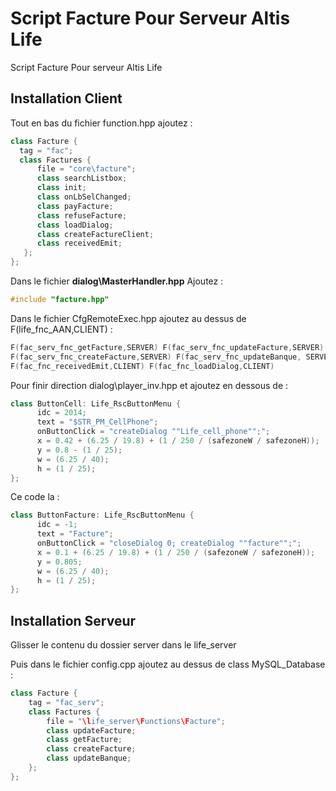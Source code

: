 # Script Facture Pour Serveur Altis Life

Script Facture Pour serveur Altis Life

## Installation Client



Tout en bas du fichier function.hpp ajoutez :
```hpp
class Facture { 
  tag = "fac"; 
  class Factures { 
      file = "core\facture"; 
      class searchListbox; 
      class init; 
      class onLbSelChanged; 
      class payFacture; 
      class refuseFacture; 
      class loadDialog; 
      class createFactureClient; 
      class receivedEmit; 
   }; 
};
```

Dans le fichier **dialog\MasterHandler.hpp** Ajoutez : 

```hpp
#include "facture.hpp"
```
Dans le fichier CfgRemoteExec.hpp ajoutez au dessus de F(life_fnc_AAN,CLIENT) : 
```hpp
F(fac_serv_fnc_getFacture,SERVER) F(fac_serv_fnc_updateFacture,SERVER)
F(fac_serv_fnc_createFacture,SERVER) F(fac_serv_fnc_updateBanque, SERVER)
F(fac_fnc_receivedEmit,CLIENT) F(fac_fnc_loadDialog,CLIENT)
``` 
Pour finir direction dialog\player_inv.hpp et ajoutez en  dessous de : 
```hpp
class ButtonCell: Life_RscButtonMenu { 
      idc = 2014; 
      text = "$STR_PM_CellPhone"; 
      onButtonClick = "createDialog ""Life_cell_phone"";"; 
      x = 0.42 + (6.25 / 19.8) + (1 / 250 / (safezoneW / safezoneH)); 
      y = 0.8 - (1 / 25); 
      w = (6.25 / 40); 
      h = (1 / 25); 
};
```
Ce code la : 
```hpp
class ButtonFacture: Life_RscButtonMenu { 
      idc = -1; 
      text = "Facture"; 
      onButtonClick = "closeDialog 0; createDialog ""facture"";"; 
      x = 0.1 + (6.25 / 19.8) + (1 / 250 / (safezoneW / safezoneH)); 
      y = 0.805; 
      w = (6.25 / 40); 
      h = (1 / 25); 
};
```


## Installation Serveur 

Glisser le contenu du dossier server dans le life_server

Puis dans le fichier config.cpp ajoutez au dessus de class MySQL_Database : 

```hpp 
class Facture { 
    tag = "fac_serv"; 
    class Factures { 
        file = "\life_server\Functions\Facture"; 
        class updateFacture;
        class getFacture; 
        class createFacture; 
        class updateBanque; 
    };
};
```
